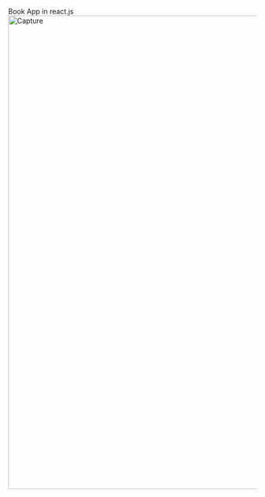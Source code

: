 Book App in react.js
<img width="959" alt="Capture" src="https://user-images.githubusercontent.com/59117264/185637044-b3853f99-196d-4a30-9e1b-823a18c5fab0.PNG">
